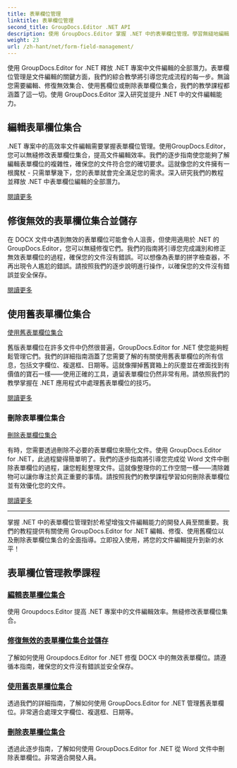 ```yaml
---
title: 表單欄位管理
linktitle: 表單欄位管理
second_title: GroupDocs.Editor .NET API
description: 使用 GroupDocs.Editor 掌握 .NET 中的表單欄位管理。學習無縫地編輯、修復、處理遺留表單欄位集合以及刪除表單欄位集合。
weight: 23
url: /zh-hant/net/form-field-management/
---
```

使用 GroupDocs.Editor for .NET 釋放 .NET 專案中文件編輯的全部潛力。表單欄位管理是文件編輯的關鍵方面，我們的綜合教學將引導您完成流程的每一步。無論您需要編輯、修復無效集合、使用舊欄位或刪除表單欄位集合，我們的教學課程都涵蓋了這一切。使用 GroupDocs.Editor 深入研究並提升 .NET 中的文件編輯能力。

## 編輯表單欄位集合

.NET 專案中的高效率文件編輯需要掌握表單欄位管理。使用GroupDocs.Editor，您可以無縫修改表單欄位集合，提高文件編輯效率。我們的逐步指南使您能夠了解編輯表單欄位的複雜性，確保您的文件符合您的確切要求。這就像您的文件擁有一根魔杖 - 只需單擊幾下，您的表單就會完全滿足您的需求。深入研究我們的教程並釋放 .NET 中表單欄位編輯的全部潛力。

[閱讀更多](./edit-form-field-collection/)

## 修復無效的表單欄位集合並儲存

在 DOCX 文件中遇到無效的表單欄位可能會令人沮喪，但使用適用於 .NET 的 GroupDocs.Editor，您可以無縫修復它們。我們的指南將引導您完成識別和修正無效表單欄位的過程，確保您的文件沒有錯誤。可以想像為表單的拼字檢查器，不再出現令人尷尬的錯誤。請按照我們的逐步說明進行操作，以確保您的文件沒有錯誤並安全保存。

[閱讀更多](./fix-invalid-form-field-collection-save/)

## 使用舊表單欄位集合
[使用舊表單欄位集合](./work-legacy-form-field-collection/)

舊版表單欄位在許多文件中仍然很普遍，GroupDocs.Editor for .NET 使您能夠輕鬆管理它們。我們的詳細指南涵蓋了您需要了解的有關使用舊表單欄位的所有信息，包括文字欄位、複選框、日期等。這就像撣掉舊寶箱上的灰塵並在裡面找到有價值的寶石一樣——使用正確的工具，遺留表單欄位仍然非常有用。請依照我們的教學掌握在 .NET 應用程式中處理舊表單欄位的技巧。

[閱讀更多](./work-legacy-form-field-collection/)

### 刪除表單欄位集合
[刪除表單欄位集合](./remove-form-field-collection/)

有時，您需要透過刪除不必要的表單欄位來簡化文件。使用 GroupDocs.Editor for .NET，此過程變得簡單明了。我們的逐步指南將引導您完成從 Word 文件中刪除表單欄位的過程，讓您輕鬆整理文件。這就像整理你的工作空間一樣——清除雜物可以讓你專注於真正重要的事情。請按照我們的教學課程學習如何刪除表單欄位並有效優化您的文件。

[閱讀更多](./remove-form-field-collection/)

---

掌握 .NET 中的表單欄位管理對於希望增強文件編輯能力的開發人員至關重要。我們的教程提供有關使用 GroupDocs.Editor for .NET 編輯、修復、使用舊欄位以及刪除表單欄位集合的全面指導。立即投入使用，將您的文件編輯提升到新的水平！
## 表單欄位管理教學課程
### [編輯表單欄位集合](./edit-form-field-collection/)
使用 Groupdocs.Editor 提高 .NET 專案中的文件編輯效率。無縫修改表單欄位集合。
### [修復無效的表單欄位集合並儲存](./fix-invalid-form-field-collection-save/)
了解如何使用 Groupdocs.Editor for .NET 修復 DOCX 中的無效表單欄位。請遵循本指南，確保您的文件沒有錯誤並安全保存。
### [使用舊表單欄位集合](./work-legacy-form-field-collection/)
透過我們的詳細指南，了解如何使用 GroupDocs.Editor for .NET 管理舊表單欄位。非常適合處理文字欄位、複選框、日期等。
### [刪除表單欄位集合](./remove-form-field-collection/)
透過此逐步指南，了解如何使用 GroupDocs.Editor for .NET 從 Word 文件中刪除表單欄位。非常適合開發人員。
